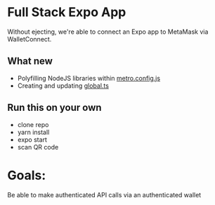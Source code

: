 # Full Stack Expo App

Without ejecting, we're able to connect an Expo app to MetaMask via WalletConnect.

## What new

- Polyfilling NodeJS libraries within [metro.config.js](./metro.config.js)
- Creating and updating [global.ts](./global.ts)

## Run this on your own
- clone repo
- yarn install
- expo start
- scan QR code

# Goals:
Be able to make authenticated API calls via an authenticated wallet
